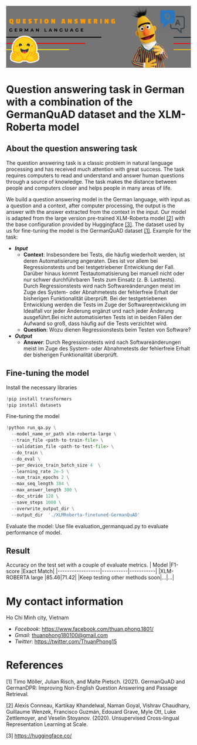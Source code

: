 ![header](https://github.com/ThuanPhong0126/Question-Answering-XLM-Roberta-GermanQuAD/blob/master/img/header.jpeg)
# Question answering task in German with a combination of the GermanQuAD dataset and the XLM-Roberta model

## About the question answering task

The question answering task is a classic problem in natural language processing and has received much attention with great success. 
The task requires computers to read and understand and answer human questions through a source of knowledge. 
The task makes the distance between people and computers closer and helps people in many areas of life.

We build a question answering model in the German language, with input as a question and a context, after computer processing, the output is the answer with the answer extracted from the context in the input. 
Our model is adapted from the large version pre-trained XLM-Roberta model [[2]](#2) with the base configuration provided by Huggingface [[3]](#3). 
The dataset used by us for fine-tuning the model is the GermanQuAD dataset [[1]](#1). Example for the task:

- ***Input***
  - **Context**: Insbesondere bei Tests, die häufig wiederholt werden, ist deren Automatisierung angeraten. Dies ist vor allem bei Regressionstests und bei testgetriebener Entwicklung der Fall. Darüber hinaus kommt Testautomatisierung bei manuell nicht oder nur schwer durchführbaren Tests zum Einsatz (z. B. Lasttests). Durch Regressionstests wird nach Softwareänderungen meist im Zuge des System- oder Abnahmetests der fehlerfreie Erhalt der bisherigen Funktionalität überprüft. Bei der testgetriebenen Entwicklung werden die Tests im Zuge der Softwareentwicklung im Idealfall vor jeder Änderung ergänzt und nach jeder Änderung ausgeführt.Bei nicht automatisierten Tests ist in beiden Fällen der Aufwand so groß, dass häufig auf die Tests verzichtet wird.</li>
  - **Question**: Wozu dienen Regressionstests beim Testen von Software?
- ***Output***
  - **Answer**: Durch Regressionstests wird nach Softwareänderungen meist im Zuge des System- oder Abnahmetests der fehlerfreie Erhalt der bisherigen Funktionalität überprüft.

## Fine-tuning the model

Install the necessary libraries
```python
!pip install transformers
!pip install datasets
```

Fine-tuning the model
```python
!python run_qa.py \
  --model_name_or_path xlm-roberta-large \
  --train_file <path-to-train-file> \
  --validation_file <path-to-test-file> \
  --do_train \
  --do_eval \
  --per_device_train_batch_size 4  \
  --learning_rate 2e-5 \
  --num_train_epochs 2 \
  --max_seq_length 384 \
  --max_answer_length 300 \
  --doc_stride 128 \
  --save_steps 1000 \
  --overwrite_output_dir \
  --output_dir  './XLMRoberta-finetuned-GermanQuAD'
```

Evaluate the model: Use file evaluation_germanquad.py to evaluate performance of model.

## Result
Accuracy on the test set with a couple of evaluate metrics. 
|       Model          |F1-score     |Exact Match|
|------------------|-----------|-----------|
|XLM-ROBERTA large |85.46|71.42|
|Keep testing other methods soon|...|...|

# My contact information
Ho Chi Minh city, Vietnam
- *Facebook*: https://www.facebook.com/thuan.phong.1801/
- *Gmail*: thuanphong180100@gmail.com
- *Twitter*: https://twitter.com/ThuanPhong15

# References
<a id="1">[1]</a>
Timo Möller, Julian Risch, and Malte Pietsch. (2021). GermanQuAD and GermanDPR: Improving Non-English Question Answering and Passage Retrieval.

<a id="2">[2]</a>
Alexis Conneau, Kartikay Khandelwal, Naman Goyal, Vishrav Chaudhary, Guillaume Wenzek, Francisco Guzmán, Edouard Grave, Myle Ott, Luke Zettlemoyer, and Veselin Stoyanov. (2020). Unsupervised Cross-lingual Representation Learning at Scale.

<a id="3">[3]</a>
https://huggingface.co/
